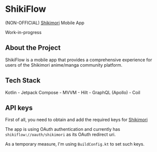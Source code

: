 # ShikiFlow
(NON-OFFICIAL) [Shikimori](https://shikimori.one/) Mobile App

Work-in-progress

## About the Project
ShikiFlow is a mobile app that provides a comprehensive experience for users of the Shikimori anime/manga community platform. 

## Tech Stack
Kotlin - Jetpack Compose - MVVM - Hilt - GraphQL (Apollo) - Coil

## API keys
First of all, you need to obtain and add the required keys for [Shikimori](https://shikimori.one/oauth)

The app is using OAuth authentication and currently has `shikiflow://oauth/shikimori` as its OAuth redirect uri.

As a temporary measure, I'm using `BuildConfig.kt` to set such keys.
